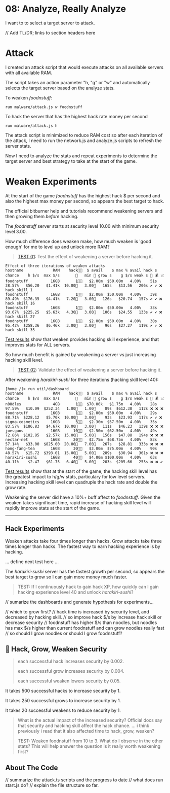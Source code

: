 # 08: Analyze, Really Analyze

I want to to select a target server to attack.

// Add TL/DR; links to section headers here

# Attack 

I created an attack script that would execute attacks on all available servers with all available RAM.

The script takes an action parameter "h, "g" or "w" and automatically selects the target server based on the analyze stats.

To weaken _foodnstuff_:

```
run malware/attack.js w foodnstuff
```

To hack the server that has the highest hack rate money per second

```
run malware/attack.js h
```

The attack script is minimized to reduce RAM cost so after each iteration of the attack, I need to run the network.js and analyze.js scripts to refresh the server stats.

Now I need to analyze the stats and repeat experiments to determine the target server and best strategy to take at the start of the game.

# Weaken Experiments

At the start of the game _foodnstuff_ has the highest hack $ per second and also the highest max money per second, so appears the best target to hack.

The official bitburner help and tutorials recommend weakening servers and then growing them _before_ hacking.

The _foodnstuff_ server starts at security level 10.00 with minimum security level 3.00.

How much difference does weaken make, how much weaken is 'good enough' for me to level up and unlock more RAM?

> [TEST 01](08gameplay01test.md): Test the effect of weakening a server before hacking it.

```
Effect of three iterations of weaken attacks
hostname             RAM    hack👨‍💻  $ avail    $ max % avail hack s  chance    h $/s  max $/s       👮   min 👮 grow s    g $/s weak s 🎯 💰 📈 
foodnstuff          16GB       1👨‍💻   $2.00m  $50.00m   4.00%    51s  38.57%   $56.20   $1.41k  10.00👮   3.00👮   165s   $13.56   206s ✔️ ✔️ ❌ hack skill 1
foodnstuff          16GB       1👨‍💻   $2.00m  $50.00m   4.00%    39s  89.49%  $176.35   $4.41k   7.20👮   3.00👮   126s   $20.74   157s ✔️ ✔️ ❌ hack skill 16
foodnstuff          16GB       1👨‍💻   $2.00m  $50.00m   4.00%    33s  93.67%  $225.25   $5.63k   4.30👮   3.00👮   106s   $24.55   133s ✔️ ✔️ ❌ hack skill 27
foodnstuff          16GB       1👨‍💻   $2.00m  $50.00m   4.00%    30s  95.42%  $258.36   $6.46k   3.00👮   3.00👮    96s   $27.27   119s ✔️ ✔️ ❌ hack skill 35
```

[Test results](08gameplay01test.md) show that weaken provides hacking skill experience, and that improves stats for ALL servers.

So how much benefit is gained by weakening a server vs just increasing hacking skill level.

> [TEST 02](08gameplay02test.md): Validate the effect of weakening a server before hacking it.

After weakening _harakiri-sushi_ for three iterations (hacking skill level 40):

```
[home /]> run util/dashboard
hostname             RAM    hack👨‍💻  $ avail    $ max % avail hack s  chance    h $/s  max $/s       👮   min 👮 grow s    g $/s weak s 🎯 💰 📈 
n00dles              4GB       1👨‍💻  $70.00k   $1.75m   4.00%    28s  97.59%   $10.09  $252.34   1.00👮   1.00👮    89s  $612.38   112s ❌ ❌ ❌ 
foodnstuff          16GB       1👨‍💻   $2.00m  $50.00m   4.00%    29s  88.71%  $228.12   $5.70k  10.00👮   3.00👮    93s   $23.93   117s ✔️ ✔️ ❌ 
sigma-cosmetics     16GB       5👨‍💻   $2.30m  $57.50m   4.00%    35s  83.57%  $186.83   $4.67k  10.00👮   3.00👮   111s   $46.23   139s ❌ ❌ ❌ 
joesguns            16GB      10👨‍💻   $2.50m  $62.50m   4.00%    49s  72.86%  $102.85   $2.57k  15.00👮   5.00👮   156s   $47.88   194s ❌ ❌ ❌ 
nectar-net          16GB      20👨‍💻   $2.75m  $68.75m   4.00%    83s  57.14%   $33.00  $825.00  20.00👮   7.00👮   267s   $28.81   333s ❌ ❌ ❌ 
hong-fang-tea       16GB      30👨‍💻   $3.00m  $75.00m   4.00%    90s  48.57%   $15.72  $393.01  15.00👮   5.00👮   289s   $30.94   361s ❌ ❌ ❌ 
harakiri-sushi      16GB      40👨‍💻   $4.00m $100.00m   4.00%    63s  40.11%    $2.47   $61.75   6.40👮   5.00👮   203s  $205.66   253s ❌ ❌ ✔️
```

[Test results](08gameplay02test.md) show that at the start of the game, the hacking skill level has the greatest impact to h/g/w stats, particulary for low level servers. Increasing hacking skill level can quadruple the hack rate and double the grow rate.

Weakening the server did have a 10%+ buff affect to _foodnstuff_. Given the weaken takes significant time, rapid increase of hacking skill level will rapidly improve stats at the start of the game.



---

## Hack Experiments

Weaken attacks take four times longer than hacks.
Grow attacks take three times longer than hacks.
The fastest way to earn hacking experience is by hacking.

... define next test here ...

The _harakiri-sushi_ server has the fastest growth per second, so appears the best target to grow so I can gain more money much faster.

> TEST: If I continuously hack to gain hack XP, how quickly can I gain hacking experience level 40 and unlock _harakiri-sushi_? 


// sumarize the dashboards and generate hypothesis for experiments...


// which to grow first?
// hack time is increased by security level, and decreased by hacking skill.
// so improve hack $/s by increase hack skill or decrease security
// foodnstuff has higher $/s than noodles, but noodles has max $/s higher than current foodnstuff and can grow noodles really fast
// so should I grow noodles or should I grow foodnstuff?

## 👮 Hack, Grow, Weaken Security

> each successful hack increases security by 0.002.
>
> each successful grow increases security by 0.004.
>
> each successful weaken lowers security by 0.05.

It takes 500 successful hacks to increase security by 1.

It takes 250 successful grows to increase security by 1.

It takes 20 successful weakens to reduce security by 1.

> What is the actual impact of the increased security? Official docs say that security and hacking skill affect the hack chance. ... i think previously i read that it also affected time to hack, grow, weaken? 
>
> TEST: Weaken foodnstuff from 10 to 3. What do I observe in the other stats? This will help answer the question is it really worth weakening first?

## About The Code

// summarize the attack.ts scripts and the progress to date 
// what does run start.js do?
// explain the file structure so far.